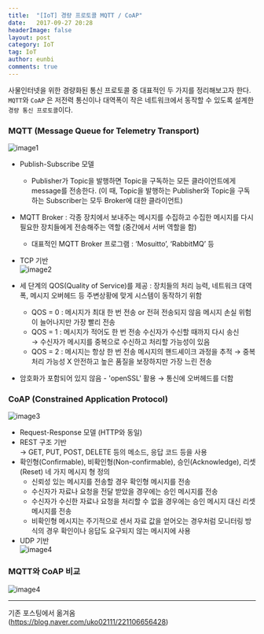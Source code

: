 ```yaml
---
title:  "[IoT] 경량 프로토콜 MQTT / CoAP"
date:   2017-09-27 20:28
headerImage: false
layout: post
category: IoT
tag: IoT
author: eunbi
comments: true
---
```



사물인터넷을 위한 경량화된 통신 프로토콜 중 대표적인 두 가지를 정리해보고자 한다.  
`MQTT`와 `CoAP` 은 저전력 통신이나 대역폭이 작은 네트워크에서 동작할 수 있도록 설계한 `경량 통신 프로토콜`이다.  



### **MQTT (Message Queue for Telemetry Transport)**

![image1](http://eun-bi.github.io/assets/images/posting/1224_7.png)

- Publish-Subscribe 모델
  - Publisher가 Topic을 발행하면 Topic을 구독하는 모든 클라이언트에게 message를 전송한다.
    (이 때, Topic을 발행하는 Publisher와 Topic을 구독하는 Subscriber는 모두 Broker에 대한 클라이언트)

- MQTT Broker : 각종 장치에서 보내주는 메시지를 수집하고 수집한 메시지를 다시 필요한 장치들에게 전송해주는 역할
(중간에서 서버 역할을 함)
   - 대표적인 MQTT Broker 프로그램 : ‘Mosuitto’, ‘RabbitMQ’ 등

- TCP 기반  
![image2](http://eun-bi.github.io/assets/images/posting/1224_8.png)  

- 세 단계의 QOS(Quality of Service)를 제공
: 장치들의 처리 능력, 네트워크 대역폭, 메시지 오버헤드 등 주변상황에 맞게 시스템이 동작하기 위함
   - QOS = 0 : 메시지가 최대 한 번 전송 or 전혀 전송되지 않음
   메시지 손실 위험이 늘어나지만 가장 빨리 전송
   - QOS = 1 : 메시지가 적어도 한 번 전송
   수신자가 수신할 때까지 다시 송신  
    → 수신자가 메시지를 중복으로 수신하고 처리할 가능성이 있음
   - QOS = 2 : 메시지는 항상 한 번 전송
   메시지의 핸드셰이크 과정을 추적 → 중복 처리 가능성 X
   안전하고 높은 품질을 보장하지만 가장 느린 전송

- 암호화가 포함되어 있지 않음 - 'openSSL' 활용
  → 통신에 오버헤드를 더함   


### **CoAP (Constrained Application Protocol)**

![image3](http://eun-bi.github.io/assets/images/posting/1224_9.png)

- Request-Response 모델 (HTTP와 동일)
- REST 구조 기반  
 → GET, PUT, POST, DELETE 등의 메소드, 응답 코드 등을 사용
- 확인형(Confirmable), 비확인형(Non-confirmable), 승인(Acknowledge), 리셋(Reset) 네 가지 메시지 형 정의
  - 신뢰성 있는 메시지를 전송할 경우 확인형 메시지를 전송
  - 수신자가 자료나 요청을 전달 받았을 경우에는 승인 메시지를 전송
  - 수신자가 수신한 자료나 요청을 처리할 수 없을 경우에는 승인 메시지 대신 리셋 메시지를 전송
  - 비확인형 메시지는 주기적으로 센서 자료 값을 얻어오는 경우처럼 모니터링 방식의 경우 확인이나 응답도 요구되지 않는 메시지에 사용
- UDP 기반  
![image4](http://eun-bi.github.io/assets/images/posting/1224_10.png)


### **MQTT와 CoAP 비교**

![image4](http://eun-bi.github.io/assets/images/posting/1224_11.png)






---
기존 포스팅에서 옮겨옴  
(<https://blog.naver.com/uko02111/221106656428>)  
